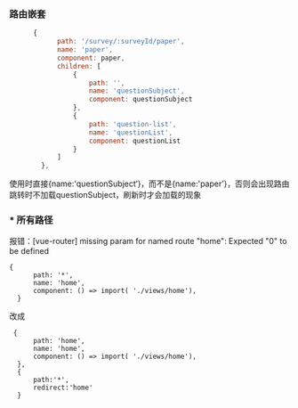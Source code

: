 ### 路由嵌套

```js
      {
            path: '/survey/:surveyId/paper',
            name: 'paper',
            component: paper,
            children: [
                {
                    path: '',
                    name: 'questionSubject',
                    component: questionSubject
                },
                {
                    path: 'question-list',
                    name: 'questionList',
                    component: questionList
                }
            ]
        },
```

使用时直接{name:'questionSubject‘}，而不是{name:'paper’}，否则会出现路由跳转时不加载questionSubject，刷新时才会加载的现象

### * 所有路径
报错：[vue-router] missing param for named route "home": Expected "0" to be defined

```
{
      path: '*',
      name: 'home',
      component: () => import( './views/home'),
  }
```
改成
```
 {
      path: 'home',
      name: 'home',
      component: () => import( './views/home'),
  },
  {
      path:'*',
      redirect:'home'
  }
```



